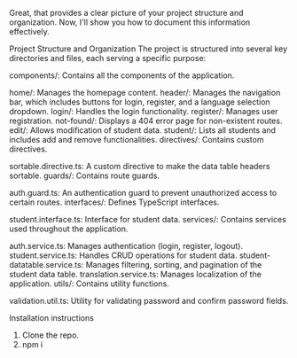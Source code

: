 Great, that provides a clear picture of your project structure and organization. Now, I'll show you how to document this information effectively.

Project Structure and Organization
The project is structured into several key directories and files, each serving a specific purpose:

components/: Contains all the components of the application.

home/: Manages the homepage content.
header/: Manages the navigation bar, which includes buttons for login, register, and a language selection dropdown.
login/: Handles the login functionality.
register/: Manages user registration.
not-found/: Displays a 404 error page for non-existent routes.
edit/: Allows modification of student data.
student/: Lists all students and includes add and remove functionalities.
directives/: Contains custom directives.

sortable.directive.ts: A custom directive to make the data table headers sortable.
guards/: Contains route guards.

auth.guard.ts: An authentication guard to prevent unauthorized access to certain routes.
interfaces/: Defines TypeScript interfaces.

student.interface.ts: Interface for student data.
services/: Contains services used throughout the application.

auth.service.ts: Manages authentication (login, register, logout).
student.service.ts: Handles CRUD operations for student data.
student-datatable.service.ts: Manages filtering, sorting, and pagination of the student data table.
translation.service.ts: Manages localization of the application.
utils/: Contains utility functions.

validation.util.ts: Utility for validating password and confirm password fields.

Installation instructions
1. Clone the repo.
2. npm i
